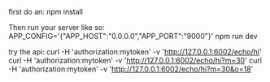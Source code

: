 first do an:
    npm install

Then run your server like so:    
    APP_CONFIG='{"APP_HOST":"0.0.0.0","APP_PORT":"9000"}' npm run dev


try the api:
curl -H 'authorization:mytoken' -v 'http://127.0.0.1:6002/echo/hi'
curl -H 'authorization:mytoken' -v 'http://127.0.0.1:6002/echo/hi?m=30'
curl -H 'authorization:mytoken' -v 'http://127.0.0.1:6002/echo/hi?m=30&o=18'

